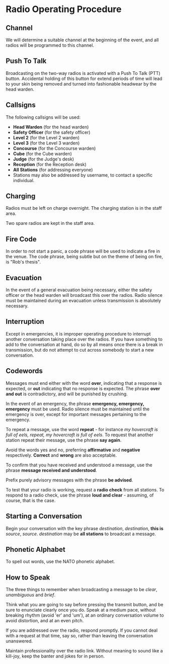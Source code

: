 Radio Operating Procedure
=========================

Channel
-------

We will determine a suitable channel at the beginning of the event,
and all radios will be programmed to this channel.

Push To Talk
------------

Broadcasting on the two-way radios is activated with a Push To Talk
(PTT) button. Accidental holding of this button for extend periods
of time will lead to your skin being removed and turned into
fashionable headwear by the head warden.

Callsigns
---------

The following callsigns will be used:

* **Head Warden** (for the head warden)
* **Safety Officer** (for the safety officer)
* **Level 2** (for the Level 2 warden)
* **Level 3** (for the Level 3 warden)
* **Concourse** (for the Concourse warden)
* **Cube** (for the Cube warden)
* **Judge** (for the Judge's desk)
* **Reception** (for the Reception desk)
* **All Stations** (for addressing everyone)
* Stations may also be addressed by username, to contact a specific
  individual.

Charging
--------

Radios must be left on charge overnight. The charging station is
in the staff area.

Two spare radios are kept in the staff area.

Fire Code
---------

In order to not start a panic, a code phrase will be used to indicate
a fire in the venue. The code phrase, being subtle but on the theme
of being on fire, is "Rob's thesis".

Evacuation
----------

In the event of a general evacuation being necessary, either the
safety officer or the head warden will broadcast this over the
radios.  Radio silence must be maintained during an evacuation
unless transmission is absolutely necessary.

Interruption
------------

Except in emergencies, it is improper operating procedure to interrupt
another conversation taking place over the radios. If you have
something to add to the conversation at hand, do so by all means
once there is a break in transmission, but do not attempt to cut
across somebody to start a new conversation.

Codewords
---------

Messages must end either with the word **over**, indicating that a
response is expected, or **out** indicating that no response is
expected. The phrase **over and out** is contradictory, and will
be punished by crushing.

In the event of an emergency, the phrase **emergency, emergency,
emergency** must be used. Radio silence must be maintained until
the emergency is over, except for important messages pertaining to
the emergency.

To repeat a message, use the word **repeat** - for instance *my
hovercraft is full of eels, repeat, my hovercraft is full of eels*.
To request that another station repeat their message, use the phrase
**say again**.

Avoid the words yes and no, preferring **affirmative** and **negative**
respectively. **Correct** and **wrong** are also acceptable.

To confirm that you have received and understood a message, use the
phrase **message received and understood**.

Prefix purely advisory messages with the phrase **be advised**.

To test that your radio is working, request a **radio check** from
all stations.  To respond to a radio check, use the phrase **loud
and clear** - assuming, of course, that is the case.

Starting a Conversation
-----------------------

Begin your conversation with the key phrase *destination*,
*destination*, **this is** *source*, *source*. *destination* may
be **all stations** to broadcast a message.

Phonetic Alphabet
-----------------

To spell out words, use the NATO phonetic alphabet.

How to Speak
------------

The three things to remember when broadcasting a message to be
*clear*, *unambiguous* and *brief*.

Think what you are going to say before pressing the transmit button,
and be sure to enunciate clearly once you do. Speak at a medium
pace, without breaking rhythm (avoid 'er' and 'um'), at an ordinary
conversation volume to avoid distortion, and at an even pitch.

If you are addressed over the radio, respond promptly. If you cannot
deal with a request at that time, say so, rather than leaving the
conversation unanswered.

Maintain professionality over the radio link. Without meaning to
sound like a kill-joy, keep the banter and jokes for in person.
